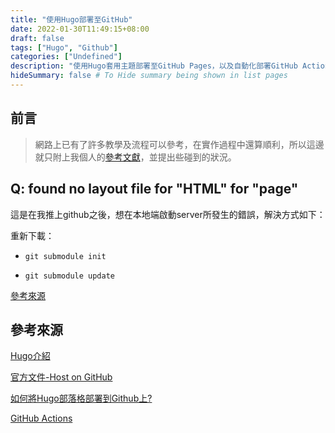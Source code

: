 ```yaml
---
title: "使用Hugo部署至GitHub"
date: 2022-01-30T11:49:15+08:00
draft: false
tags: ["Hugo", "Github"]
categories: ["Undefined"]
description: "使用Hugo套用主題部署至GitHub Pages，以及自動化部署GitHub Actions"
hideSummary: false # To Hide summary being shown in list pages
---
```


## 前言

> 網路上已有了許多教學及流程可以參考，在實作過程中還算順利，所以這邊就只附上我個人的[參考文獻](#參考來源)，並提出些碰到的狀況。

## Q: found no layout file for "HTML" for "page"

這是在我推上github之後，想在本地端啟動server所發生的錯誤，解決方式如下：

重新下載：

- `git submodule init`

- `git submodule update`

[參考來源](https://stackoverflow.com/questions/60269683/how-to-fix-the-error-found-no-layout-file-for-html-for-page-in-hugo-cms)

## 參考來源

[Hugo介紹](https://ithelp.ithome.com.tw/articles/10235097)

[官方文件-Host on GitHub](https://gohugo.io/hosting-and-deployment/hosting-on-github/)

[如何將Hugo部落格部署到Github上?](https://yurepo.tw/2021/03/如何將hugo部落格部署到github上/)

[GitHub Actions](https://ithelp.ithome.com.tw/articles/10245847)
